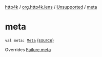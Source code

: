 [http4k](../../index.md) / [org.http4k.lens](../index.md) / [Unsupported](index.md) / [meta](./meta.md)

# meta

`val meta: `[`Meta`](../-meta/index.md) [(source)](https://github.com/http4k/http4k/blob/master/http4k-core/src/main/kotlin/org/http4k/lens/lensFailure.kt#L33)

Overrides [Failure.meta](../-failure/meta.md)

